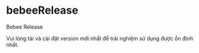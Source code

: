 # bebeeRelease
Bebee Release

Vui lòng tải và cài đặt version mới nhất để trải nghiệm sử dụng được ổn định nhất.
